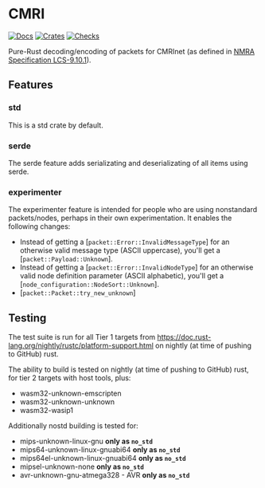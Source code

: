 # CMRI

[![Docs](https://docs.rs/cmri/badge.svg)](https://docs.rs/cmri/latest/cmri/)
[![Crates](https://img.shields.io/crates/v/cmri.svg)](https://crates.io/crates/cmri)
[![Checks](https://github.com/RobertGauld/test/actions/workflows/commit_checks-cmri.yml/badge.svg?branch=main)](https://github.com/RobertGauld/test/actions/workflows/commit_checks-cmri.yml)

Pure-Rust decoding/encoding of packets for CMRInet (as defined in [NMRA Specification LCS-9.10.1](https://www.nmra.org/sites/default/files/standards/sandrp/Other_Specifications/lcs-9.10.1_cmrinet_v1.1.pdf)).

## Features

### std

This is a std crate by default.

### serde

The serde feature adds serializating and deserializating of all items using serde.

### experimenter

The experimenter feature is intended for people who are using nonstandard packets/nodes,
perhaps in their own experimentation. It enables the following changes:

* Instead of getting a [`packet::Error::InvalidMessageType`] for an otherwise valid message type (ASCII uppercase), you'll get a [`packet::Payload::Unknown`].
* Instead of getting a [`packet::Error::InvalidNodeType`] for an otherwise valid node definition parameter (ASCII alphabetic), you'll get a [`node_configuration::NodeSort::Unknown`].
* [`packet::Packet::try_new_unknown`]

## Testing

The test suite is run for all Tier 1 targets from <https://doc.rust-lang.org/nightly/rustc/platform-support.html> on nightly (at time of pushing to GitHub) rust.

The ability to build is tested on nightly (at time of pushing to GitHub) rust, for tier 2 targets with host tools, plus:

* wasm32-unknown-emscripten
* wasm32-unknown-unknown
* wasm32-wasip1

Additionally nostd building is tested for:

* mips-unknown-linux-gnu **only as `no_std`**
* mips64-unknown-linux-gnuabi64 **only as `no_std`**
* mips64el-unknown-linux-gnuabi64 **only as `no_std`**
* mipsel-unknown-none **only as `no_std`**
* avr-unknown-gnu-atmega328 - AVR **only as `no_std`**

